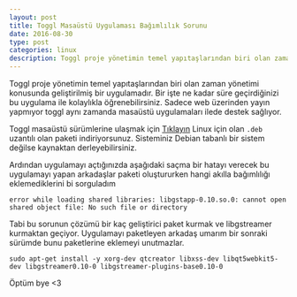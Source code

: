 ```yaml
---
layout: post
title: Toggl Masaüstü Uygulaması Bağımlılık Sorunu
date: 2016-08-30
type: post
categories: linux
description: Toggl proje yönetimin temel yapıtaşlarından biri olan zaman yönetimi konusunda geliştirilmiş bir uygulamadır. Bir işte ne kadar süre geçirdiğinizi bu uygulama ile kolaylıkla
---
```


Toggl proje yönetimin temel yapıtaşlarından biri olan zaman yönetimi konusunda geliştirilmiş bir uygulamadır. Bir işte ne kadar süre geçirdiğinizi bu uygulama ile kolaylıkla öğrenebilirsiniz. Sadece web üzerinden yayın yapmıyor toggl aynı zamanda masaüstü uygulamaları ilede destek sağlıyor.

Toggl masaüstü sürümlerine ulaşmak için [Tıklayın](https://support.toggl.com/toggl-on-my-desktop/) Linux için olan `.deb` uzantılı olan paketi indiriyorsunuz. Sisteminiz Debian tabanlı bir sistem değilse kaynaktan derleyebilirsiniz.

Ardından uygulamayı açtığınızda aşağıdaki saçma bir hatayı verecek bu uygulamayı yapan arkadaşlar paketi oluştururken hangi akılla bağımlılığı eklemediklerini bi sorguladım

```console
error while loading shared libraries: libgstapp-0.10.so.0: cannot open shared object file: No such file or directory
```

Tabi bu sorunun çözümü bir kaç geliştirici paket kurmak ve libgstreamer kurmaktan geçiyor. Uygulamayı paketleyen arkadaş umarım bir sonraki sürümde bunu paketlerine eklemeyi unutmazlar.

```console
sudo apt-get install -y xorg-dev qtcreator libxss-dev libqt5webkit5-dev libgstreamer0.10-0 libgstreamer-plugins-base0.10-0
```

Öptüm bye <3
